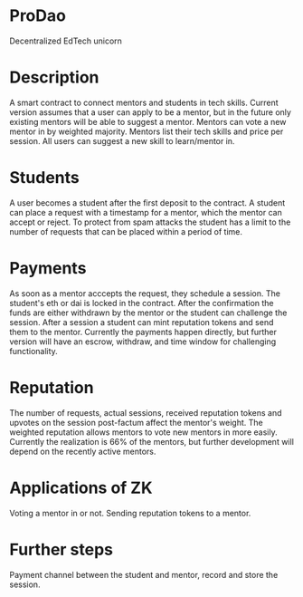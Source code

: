 # ProDao

Decentralized EdTech unicorn

# Description 

A smart contract to connect mentors and students in tech skills. 
Current version assumes that a user can apply to be a mentor, but in the future only existing mentors will be able to suggest a mentor. 
Mentors can vote a new mentor in by weighted majority.
Mentors list their tech skills and price per session. 
All users can suggest a new skill to learn/mentor in.

# Students

A user becomes a student after the first deposit to the contract. 
A student can place a request with a timestamp for a mentor, which the mentor can accept or reject. 
To protect from spam attacks the student has a limit to the number of requests that can be placed within a period of time. 

# Payments 

As soon as a mentor acccepts the request, they schedule a session. The student's eth or dai is locked in the contract. After the confirmation the funds are either withdrawn by the mentor or the student can challenge the session. After a session a student can mint reputation tokens and send them to the mentor.
Currently the payments happen directly, but further version will have an escrow, withdraw, and time window for challenging functionality. 

# Reputation 

The number of requests, actual sessions, received reputation tokens and upvotes on the session post-factum affect the mentor's weight.
The weighted reputation allows mentors to vote new mentors in more easily. Currently the realization is 66% of the mentors, but further development will depend on the recently active mentors. 

# Applications of ZK

Voting a mentor in or not. Sending reputation tokens to a mentor. 

# Further steps 

Payment channel between the student and mentor, record and store the session. 